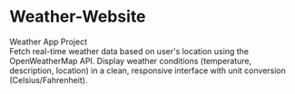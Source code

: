 # Weather-Website
Weather App Project<br>
Fetch real-time weather data based on user's location using the OpenWeatherMap API.
Display weather conditions (temperature, description, location) in a clean, responsive interface with unit conversion (Celsius/Fahrenheit).
